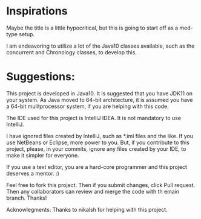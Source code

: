 Inspirations
=====

Maybe the title is a little hypocritical, but this is going to start off
 as a med-type setup.
 
 I am endeavoring to utilize a lot of the Java10 classes available, such
  as the concurrent and Chronology classes, to develop this.
  
  Suggestions:
  ==
  This project is developed in Java10. It is suggested that you have 
  JDK11 on your system. As Java moved to 64-bit architecture, it is 
  assumed you have a 64-bit mulitprocessor system, if you are helping 
  with this code.
  
  The IDE used for this project is IntelliJ IDEA. It is not mandatory to
   use IntelliJ. 
   
   I have ignored files created by IntelliJ, such as *.iml files and the
    like. If you use NetBeans or Eclipse, more power to you. But, if you
     contribute to this project, please, in your commits, ignore any 
     files created by your IDE, to make it simpler for everyone. 
     
   If you use a text editor, you are a hard-core programmer and this 
   project deserves a mentor. :)
   
   Feel free to fork this project. Then if you submit changes, click 
   Pull request. Then any collaborators can review and merge the code 
   with th emain branch. Thanks!
   
   Acknowlegments: Thanks to nikalsh for helping with this project.